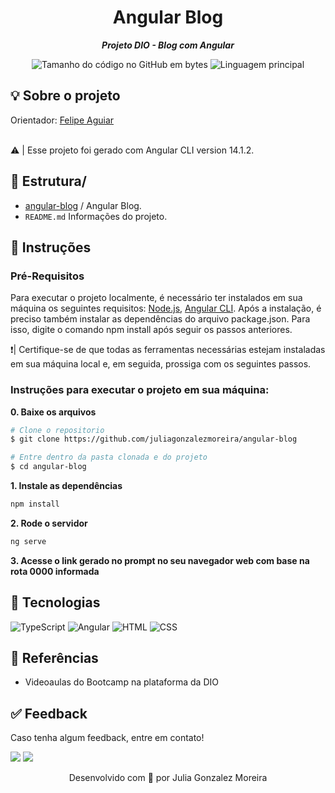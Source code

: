 

<h1 align="center">
 Angular Blog
</h1>

<p align="center">
	<b><i>
Projeto DIO - Blog com Angular 
  </i></b>
</p>

<p align="center">
	<img alt="Tamanho do código no GitHub em bytes" src="https://img.shields.io/github/languages/code-size/juliagonzalezmoreira/angular-blog?color=6272a4" />
	<img alt="Linguagem principal" src="https://img.shields.io/github/languages/top/juliagonzalezmoreira/angular-blog?color=6272a4"/>
</p>

## 💡 Sobre o projeto
 Orientador: [Felipe Aguiar](https://github.com/felipeAguiarCode) <br> <br>

⚠️ | Esse projeto foi gerado com Angular CLI version 14.1.2.


## 📁 Estrutura/
- [angular-blog](https://github.com/juliagonzalezmoreira/angular-blog/tree/main/angular-blog) / Angular Blog.
- ```README.md```  Informações do projeto.
  
## 📍 Instruções 

### Pré-Requisitos
Para executar o projeto localmente, é necessário ter instalados em sua máquina os seguintes requisitos: [Node.js](https://nodejs.org/en), [Angular CLI](https://angular.io/cli). Após a instalação, é preciso também instalar as dependências do arquivo package.json. Para isso, digite o comando npm install após seguir os passos anteriores.

❗️| Certifique-se de que todas as ferramentas necessárias estejam instaladas em sua máquina local e, em seguida, prossiga com os seguintes passos. <br>

### Instruções para executar o projeto em sua máquina:

**0. Baixe os arquivos**

```bash
# Clone o repositorio
$ git clone https://github.com/juliagonzalezmoreira/angular-blog

# Entre dentro da pasta clonada e do projeto
$ cd angular-blog
```

**1. Instale as dependências**

```bash
npm install
```

**2. Rode o servidor**

```bash
ng serve
```

**3. Acesse o link gerado no prompt no seu navegador web com base na rota 0000 informada**


## 🔧 Tecnologias
![TypeScript](https://img.shields.io/badge/TypeScript-007ACC?style=for-the-badge&logo=typescript&logoColor=white)
![Angular](https://img.shields.io/badge/Angular-DD0031?style=for-the-badge&logo=angular&logoColor=white)
![HTML](https://img.shields.io/badge/HTML5-E34F26?style=for-the-badge&logo=html5&logoColor=white)
![CSS](https://img.shields.io/badge/CSS-239120?&style=for-the-badge&logo=css3&logoColor=white)

## 🔗 Referências
- Videoaulas do Bootcamp na plataforma da DIO

## ✅ Feedback

Caso tenha algum feedback, entre em contato!

<a href = "mailto:juliagonzalezmoreira@gmail.com"><img src="https://img.shields.io/badge/Gmail-D14836?style=for-the-badge&logo=gmail&logoColor=white"></a> 
<a href="https://www.linkedin.com/in/julia-gonzalez-moreira/" target="_blank"><img src="https://img.shields.io/badge/-LinkedIn-%230077B5?style=for-the-badge&logo=linkedin&logoColor=white" target="_blank"></a>

<p align="center"> Desenvolvido com 💜 por Julia Gonzalez Moreira </p>
